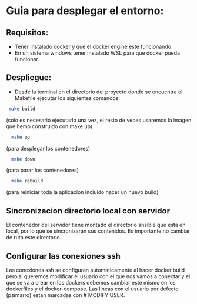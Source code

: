 # Guia para desplegar el entorno:
## Requisitos:
- Tener instalado docker y que el docker engine este funcionando.
- En un sistema windows tener instalado WSL para que docker pueda funcionar.

## Despliegue:
- Desde la terminal en el directorio del proyecto donde se encuentra el Makefile ejecutar los siguientes comandos:
 ```sh
  make build
  ```
 (solo es necesario ejecutarlo una vez, el resto de veces usaremos la imagen que hemo construido con make up)
```sh
  make up 
```
(para desplegar los contenedores)
```sh
  make down 
```
(para parar los contenedores)
```sh
  make rebuild 
```
(para reiniciar toda la aplicacion incluido hacer un nuevo build)

## Sincronizacion directorio local con servidor
El contenedor del servidor tiene montado el directorio ansible que esta en local, por lo que se sincronizaran sus contenidos. Es importante no cambiar de ruta este directorio.

## Configurar las conexiones ssh
Las conexiones ssh se configuran automaticamente al hacer docker build pero si queremos modificar el usuario con el que nos vamos a conectar y el que se va a crear en los dockers debemos cambiar este mismo en los dockerfiles y el docker-compose. Las lineas con el usuario por defecto (psimarro) estan marcadas con # MODIFY USER.
